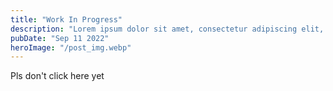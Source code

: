 ```yaml
---
title: "Work In Progress"
description: "Lorem ipsum dolor sit amet, consectetur adipiscing elit, sed do eiusmod tempor incididunt ut labore et dolore magna aliqua."
pubDate: "Sep 11 2022"
heroImage: "/post_img.webp"
---
```


Pls don't click here yet